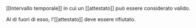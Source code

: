 [[Intervallo temporale]] in cui un [[attestato]] può essere considerato valido.

Al di fuori di esso, l'[[attestato]] deve essere rifiutato.
